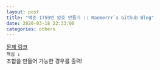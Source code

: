 ```yaml
---  
layout: post  
title: "백준-1759번 암호 만들기 :: Raemerrr`s Github Blog"  
date: 2020-03-18 22:33:00  
categories: others  
---  
```

<a href="https://www.acmicpc.net/problem/1759" target="_blank">문제 링크</a>  
`핵심 ↓`  
조합을 만들어 가능한 경우를 출력!    

<script src="https://gist.github.com/Raemerrr/21dc5aa6cfa27541a56dbc7cdcce8428.js"></script>